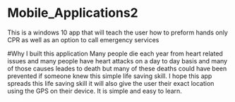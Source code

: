 # Mobile_Applications2
This is a windows 10 app that will teach the user how to preform hands only CPR as well as an option to call emergency services

#Why I built this application
Many people die each year from heart related issues and many people have heart attacks on a day to day basis and many of those causes
leades to death but many of these deaths could have been prevented if someone knew this simple life saving skill. I hope this app spreads
this life saving skill it will also give the user their exact location using the GPS on their device. It is simple and easy to learn.
